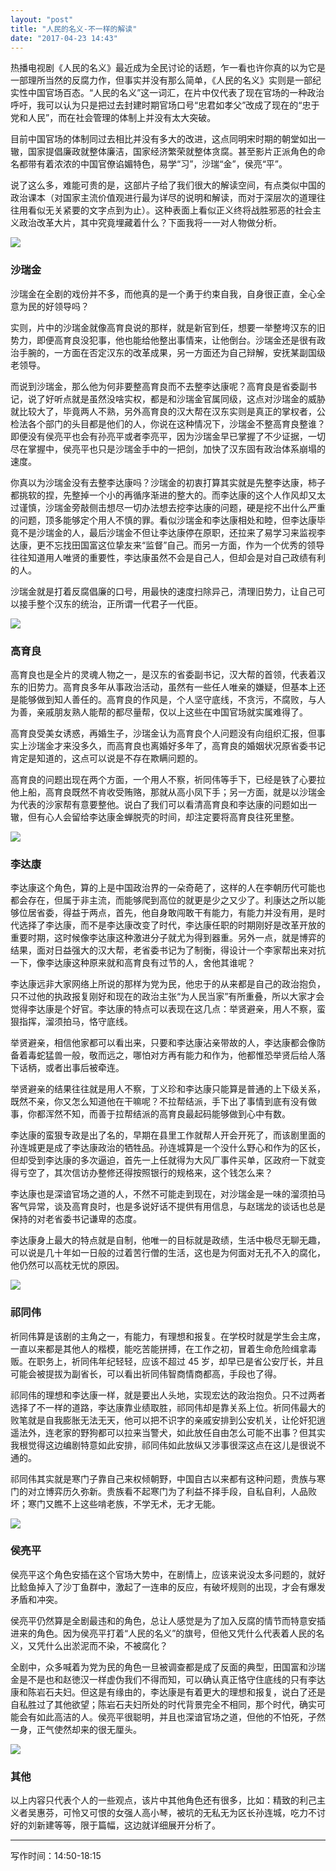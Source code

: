 ```yaml
---
layout: "post"
title: "人民的名义-不一样的解读"
date: "2017-04-23 14:43"
---
```


热播电视剧《人民的名义》最近成为全民讨论的话题，乍一看也许你真的以为它是一部理所当然的反腐力作，但事实并没有那么简单，《人民的名义》实则是一部纪实性中国官场百态。“人民的名义”这一词汇，在片中仅代表了现在官场的一种政治呼吁，我可以认为只是把过去封建时期官场口号“忠君如孝父”改成了现在的“忠于党和人民”，而在社会管理的体制上并没有太大突破。

目前中国官场的体制同过去相比并没有多大的改进，这点同明宋时期的朝堂如出一辙，国家提倡廉政就整体廉洁，国家经济繁荣就整体贪腐。甚至影片正派角色的命名都带有着浓浓的中国官僚谄媚特色，易学“习”，沙瑞“金”，侯亮“平”。

说了这么多，难能可贵的是，这部片子给了我们很大的解读空间，有点类似中国的政治课本（对国家主流价值观进行最为详尽的说明和解读，而对于深层次的道理往往用看似无关紧要的文字点到为止）。这种表面上看似正义终将战胜邪恶的社会主义政治改革大片，其中究竟埋藏着什么？下面我将一一对人物做分析。

![](https://raw.githubusercontent.com/noparkinghere/noparkinghere.github.io/master/img/2017-04-23-人民的名义-不一样的解读/0.jpg)

### 沙瑞金

沙瑞金在全剧的戏份并不多，而他真的是一个勇于约束自我，自身很正直，全心全意为民的好领导吗？

实则，片中的沙瑞金就像高育良说的那样，就是新官到任，想要一举整垮汉东的旧势力，即便高育良没犯事，他也能给他整出事情来，让他倒台。沙瑞金还是很有政治手腕的，一方面在否定汉东的改革成果，另一方面还为自己辩解，安抚某副国级老领导。

而说到沙瑞金，那么他为何非要整高育良而不去整李达康呢？高育良是省委副书记，说了好听点就是虽然没啥实权，都是和沙瑞金官属同级，这点对沙瑞金的威胁就比较大了，毕竟两人不熟，另外高育良的汉大帮在汉东实则是真正的掌权者，公检法各个部门的头目都是他们的人，你说在这种情况下，沙瑞金不整高育良整谁？即便没有侯亮平也会有孙亮平或者李亮平，因为沙瑞金早已掌握了不少证据，一切尽在掌握中，侯亮平也只是沙瑞金手中的一把剑，加快了汉东固有政治体系崩塌的速度。

你真以为沙瑞金没有去整李达康吗？沙瑞金的初衷打算其实就是先整李达康，柿子都挑软的捏，先整掉一个小的再循序渐进的整大的。而李达康的这个人作风却又太过谨慎，沙瑞金旁敲侧击想尽一切办法想去挖李达康的问题，硬是挖不出什么严重的问题，顶多能够定个用人不慎的罪。看似沙瑞金和李达康相处和睦，但李达康毕竟不是沙瑞金的人，最后沙瑞金不但让李达康停在原职，还拉来了易学习来监视李达康，更不忘找田国富这位挚友来“监督”自己。而另一方面，作为一个优秀的领导往往知道用人唯贤的重要性，李达康虽然不会是自己人，但却会是对自己政绩有利的人。

沙瑞金就是打着反腐倡廉的口号，用最快的速度扫除异己，清理旧势力，让自己可以接手整个汉东的统治，正所谓一代君子一代臣。

![](https://raw.githubusercontent.com/noparkinghere/noparkinghere.github.io/master/img/2017-04-23-人民的名义-不一样的解读/1.jpg)

### 高育良

高育良也是全片的灵魂人物之一，是汉东的省委副书记，汉大帮的首领，代表着汉东的旧势力。高育良多年从事政治活动，虽然有一些任人唯亲的嫌疑，但基本上还是能够做到知人善任的。高育良的作风是，个人坚守底线，不贪污，不腐败，与人为善，亲戚朋友熟人能帮的都尽量帮，仅以上这些在中国官场就实属难得了。

高育良受美女诱惑，再婚生子，沙瑞金认为高育良个人问题没有向组织汇报，但事实上沙瑞金才来没多久，而高育良也离婚好多年了，高育良的婚姻状况原省委书记肯定是知道的，这点可以说是不存在欺瞒问题的。

高育良的问题出现在两个方面，一个用人不察，祈同伟等手下，已经是铁了心要拉他上船，高育良既然不肯收受贿赂，那就从高小凤下手；另一方面，就是以沙瑞金为代表的沙家帮有意要整他。说白了我们可以看清高育良和李达康的问题如出一辙，但有心人会留给李达康金蝉脱壳的时间，却注定要将高育良往死里整。

![](https://raw.githubusercontent.com/noparkinghere/noparkinghere.github.io/master/img/2017-04-23-人民的名义-不一样的解读/2.jpg)

### 李达康

李达康这个角色，算的上是中国政治界的一朵奇葩了，这样的人在李朝历代可能也都会存在，但属于非主流，而能够爬到高位的就更是少之又少了。利康达之所以能够位居省委，得益于两点，首先，他自身敢闯敢干有能力，有能力并没有用，是时代选择了李达康，而不是李达康改变了时代，李达康任职的时期刚好是改革开放的重要时期，这时候像李达康这种激进分子就尤为得到器重。另外一点，就是博弈的结果，面对日益强大的汉大帮，老省委书记为了制衡，得设计一个李家帮出来对抗一下，像李达康这种原来就和高育良有过节的人，舍他其谁呢？

李达康远非大家网络上所说的那样为党为民，他忠于的从来都是自己的政治抱负，只不过他的执政报复刚好和现在的政治主张“为人民当家”有所重叠，所以大家才会觉得李达康是个好官。李达康的特点可以表现在这几点：举贤避亲，用人不察，蛮狠指挥，溜须拍马，恪守底线。

举贤避亲，相信他家都可以看出来，只要和李达康沾亲带故的人，李达康都会像防备着毒蛇猛兽一般，敬而远之，哪怕对方再有能力和作为，他都惟恐举贤后给人落下话柄，或者出事后被牵连。

举贤避亲的结果往往就是用人不察，丁义珍和李达康只能算是普通的上下级关系，既然不亲，你又怎么知道他在干嘛呢？不拉帮结派，手下出了事情到底有没有做事，你都浑然不知，而善于拉帮结派的高育良最起码能够做到心中有数。

李达康的蛮狠专政是出了名的，早期在县里工作就帮人开会开死了，而该剧里面的孙连城更是成了李达康政治的牺牲品。孙连城算是一个没什么野心和作为的区长，但却受到李达康的多次逼迫，首先一上任就得为大风厂事件买单，区政府一下就变得亏空了，其次信访办整修还得按照银行的规格来，这个钱怎么来？

李达康也是深谙官场之道的人，不然不可能走到现在，对沙瑞金是一味的溜须拍马客气异常，谈及高育良时，也是多说好话不提供有用信息，与赵瑞龙的谈话也总是保持的对老省委书记谦卑的态度。

李达康身上最大的特点就是自制，他唯一的目标就是政绩，生活中极尽无聊无趣，可以说是几十年如一日般的过着苦行僧的生活，这也是为何面对无孔不入的腐化，他仍然可以高枕无忧的原因。

![](https://raw.githubusercontent.com/noparkinghere/noparkinghere.github.io/master/img/2017-04-23-人民的名义-不一样的解读/3.jpg)

### 祁同伟

祈同伟算是该剧的主角之一，有能力，有理想和报复。在学校时就是学生会主席，一直以来都是其他人的楷模，能吃苦能拼搏，在工作之初，冒着生命危险缉拿毒贩。在职务上，祈同伟年纪轻轻，应该不超过 45 岁，却早已是省公安厅长，并且可能会被提拔为副省长，可以看出祈同伟智商情商都高，手段也了得。

祁同伟的理想和李达康一样，就是要出人头地，实现宏达的政治抱负。只不过两者选择了不一样的道路，李达康靠业绩取胜，祁同伟却是靠关系上位。祈同伟最大的败笔就是自我膨胀无法无天，他可以把不识字的亲戚安排到公安机关，让伦奸犯逍遥法外，连老家的野狗都可以拉来当警犬，如此放任自由怎么可能不出事？但其实我根觉得这边编剧特意如此安排，祁同伟如此放纵又涉事很深这点在这儿是很说不通的。

祁同伟其实就是寒门子靠自己来权倾朝野，中国自古以来都有这种问题，贵族与寒门的对立博弈历久弥新。贵族看不起寒门为了利益不择手段，自私自利，人品败坏；寒门又瞧不上这些啃老族，不学无术，无才无能。

![](https://raw.githubusercontent.com/noparkinghere/noparkinghere.github.io/master/img/2017-04-23-人民的名义-不一样的解读/4.jpg)

### 侯亮平

侯亮平这个角色安插在这个官场大势中，在剧情上，应该来说没太多问题的，就好比鲶鱼掉入了沙丁鱼群中，激起了一连串的反应，有破坏规则的出现，才会有爆发矛盾和冲突。

侯亮平仍然算是全剧最违和的角色，总让人感觉是为了加入反腐的情节而特意安插进来的角色。因为侯亮平打着“人民的名义”的旗号，但他又凭什么代表着人民的名义，又凭什么出淤泥而不染，不被腐化？

全剧中，众多喊着为党为民的角色一旦被调查都是成了反面的典型，田国富和沙瑞金是不是也和赵徳汉一样虚伪我们不得而知，可以确认真正恪守住底线的只有李达康和陈岩石夫妇。但这是有缘由的，李达康是有着更大的理想和报复，说白了还是自私胜过了其他欲望；陈岩石夫妇所处的时代背景完全不相同，那个时代，确实可能会有如此高洁的人。侯亮平很聪明，并且也深谙官场之道，但他的不怕死，孑然一身，正气使然却来的很无厘头。

![](https://raw.githubusercontent.com/noparkinghere/noparkinghere.github.io/master/img/2017-04-23-人民的名义-不一样的解读/5.jpg)

### 其他

以上内容只代表个人的一些观点，该片中其他角色还有很多，比如：精致的利己主义者吴惠芬，可怜又可恨的女强人高小琴，被坑的无私无为区长孙连城，吃力不讨好的刘新建等等，限于篇幅，这边就详细展开分析了。

***

写作时间：14:50-18:15
